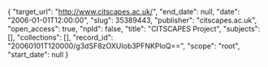 {
  "target_url": "http://www.citscapes.ac.uk/", 
  "end_date": null, 
  "date": "2006-01-01T12:00:00", 
  "slug": 35389443, 
  "publisher": "citscapes.ac.uk", 
  "open_access": true, 
  "npld": false, 
  "title": "CITSCAPES Project", 
  "subjects": [], 
  "collections": [], 
  "record_id": "20060101T120000/g3dSF8zOXUIob3PFNKPloQ==", 
  "scope": "root", 
  "start_date": null
}


